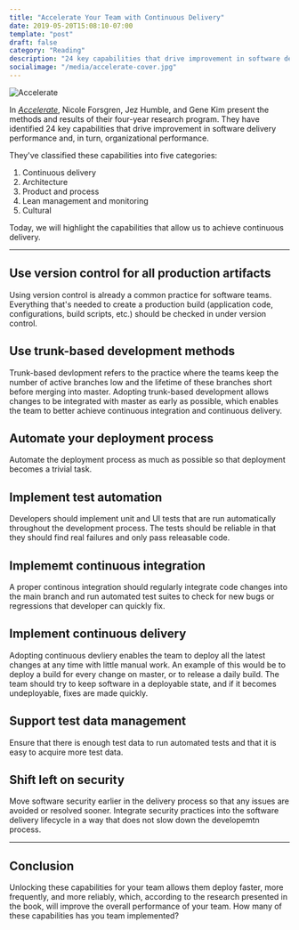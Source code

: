 ```yaml
---
title: "Accelerate Your Team with Continuous Delivery"
date: 2019-05-20T15:08:10-07:00
template: "post"
draft: false
category: "Reading"
description: "24 key capabilities that drive improvement in software delivery performance and, in turn, organizational performance..."
socialimage: "/media/accelerate-cover.jpg"
---
```


![Accelerate](/media/accelerate-cover.jpg)

In _[Accelerate](https://www.amazon.com/Accelerate-Software-Performing-Technology-Organizations-ebook/dp/B07B9F83WM)_, Nicole Forsgren, Jez Humble, and Gene Kim present the methods and results of their four-year research program. They have identified 24 key capabilities that drive improvement in software delivery performance and, in turn, organizational performance. 

They've classified these capabilities into five categories:

1. Continuous delivery
2. Architecture
3. Product and process
4. Lean management and monitoring
5. Cultural

Today, we will highlight the capabilities that allow us to achieve continuous delivery.

--- 

## Use version control for all production artifacts

Using version control is already a common practice for software teams. Everything that's needed to create a production build (application code, configurations, build scripts, etc.) should be checked in under version control. 

## Use trunk-based development methods

Trunk-based devlopment refers to the practice where the teams keep the number of active branches low and the lifetime of these branches short before merging into master. Adopting trunk-based development allows changes to be integrated with master as early as possible, which enables the team to better achieve continuous integration and continuous delivery. 

## Automate your deployment process

Automate the deployment process as much as possible so that deployment becomes a trivial task. 

## Implement test automation

Developers should implement unit and UI tests that are run automatically throughout the development process. The tests should be reliable in that they should find real failures and only pass releasable code.

## Implememt continuous integration

A proper continous integration should regularly integrate code changes into the main branch and run automated test suites to check for new bugs or regressions that developer can quickly fix.

## Implement continuous delivery

Adopting continuous devliery enables the team to deploy all the latest changes at any time with little manual work. An example of this would be to deploy a build for every change on master, or to release a daily build. The team should try to keep software in a deployable state, and if it becomes undeployable, fixes are made quickly.

## Support test data management

Ensure that there is enough test data to run automated tests and that it is easy to acquire more test data.

## Shift left on security

Move software security earlier in the delivery process so that any issues are avoided or resolved sooner. Integrate security practices into the software delivery lifecycle in a way that does not slow down the developemtn process.

---

## Conclusion

Unlocking these capabilities for your team allows them deploy faster, more frequently, and more reliably, which, according to the research presented in the book, will improve the overall performance of your team. How many of these capabilities has you team implemented? 
